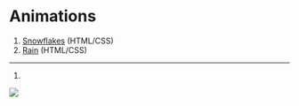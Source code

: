 # Animations

1. <a href="https://magdry.github.io/Animations/Snowflakes/index.html">Snowflakes</a> (HTML/CSS)
2. <a href="https://magdry.github.io/Animations/Rain/index.html">Rain</a> (HTML/CSS)
______________________________

1.
<img src="https://github.com/MagDry/Animations/blob/master/Snowflakes/images/snowflakes.jpg?raw=true"/>



